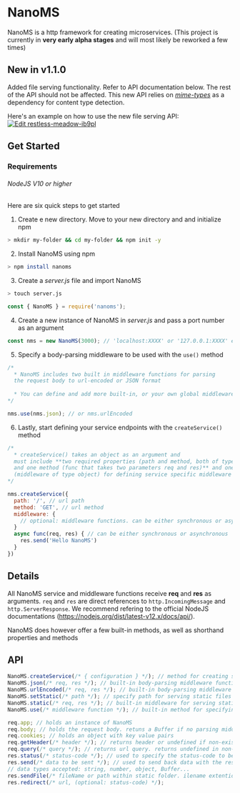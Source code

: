 # NanoMS

NanoMS is a http framework for creating microservices.
(This project is currently in **very early alpha stages** and will most likely be reworked a few times)

## New in v1.1.0

Added file serving functionality. Refer to API documentation below. The rest of the API should not be affected.
This new API relies on [_mime-types_](https://www.npmjs.com/package/mime-types) as a dependency for content type detection.

Here's an example on how to use the new file serving API: [![Edit restless-meadow-ib9pl](https://codesandbox.io/static/img/play-codesandbox.svg)](https://codesandbox.io/s/restless-meadow-ib9pl?autoresize=1&fontsize=14&hidenavigation=1&theme=dark)

## Get Started

### Requirements

###### NodeJS V10 or higher

Here are six quick steps to get started

1. Create e new directory. Move to your new directory and and initialize npm

```bash
> mkdir my-folder && cd my-folder && npm init -y
```

2. Install NanoMS using npm

```bash
> npm install nanoms
```

3. Create a _server.js_ file and import NanoMS

```bash
> touch server.js
```

```javascript
const { NanoMS } = require('nanoms');
```

4. Create a new instance of NanoMS in _server.js_ and pass a port number as an argument

```javascript
const nms = new NanoMS(3000); // 'localhost:XXXX' or '127.0.0.1:XXXX' etc can also be used if host needs to be specified
```

5. Specify a body-parsing middleware to be used with the `use()` method

```javascript
/*
  * NanoMS includes two built in middleware functions for parsing 
  the request body to url-encoded or JSON format
  
  * You can define and add more built-in, or your own global middleware functions with the use() method
*/

nms.use(nms.json); // or nms.urlEncoded
```

6. Lastly, start defining your service endpoints with the `createService()` method

```javascript
/*
  * createService() takes an object as an argument and
  must include **two required properties (path and method, both of type 'string')
  and one method (func that takes two parameters req and res)** and one optional property
  (middleware of type object) for defining service specific middleware functions.
*/

nms.createService({
  path: '/', // url path
  method: 'GET', // url method
  middleware: {
    // optional: middleware functions. can be either synchronous or asynchronous
  }
  async func(req, res) { // can be either synchronous or asynchronous
    res.send('Hello NanoMS')
  }
})
```

## Details

All NanoMS service and middleware functions receive **req** and **res** as arguments.
`req` and `res` are direct references to `http.IncomingMessage` and `http.ServerResponse`. We recommend refering to the official NodeJS documentations (https://nodejs.org/dist/latest-v12.x/docs/api/).

NanoMS does however offer a few built-in methods, as well as shorthand properties and methods

## API

```javascript
NanoMS.createService(/* { configuration } */); // method for creating services. (see example above)
NanoMS.json(/* req, res */); // built-in body-parsing middleware function (Buffer to JSON)
NanoMS.urlEncoded(/* req, res */); // built-in body-parsing middleware function (Buffer to url-encoded)
NanoMS.setStatic(/* path */); // specify path for serving static files
NanoMS.static(/* req, res */); // built-in middleware for serving static files from previously set path (see NanoMS.setStatic)
NanoMS.use(/* middleware function */); // built-in method for specifying global middleware functions. passes on req and res as arguments

req.app; // holds an instance of NanoMS
req.body; // holds the request body. retuns a Buffer if no parsing middleware is used
req.cookies; // holds an object with key value pairs
req.getHeader(/* header */); // returns header or undefined if non-existent
req.query(/* query */); // returns url query. returns undefined in non-existent. returns an object of all url queries by default.
res.status(/* status-code */); // used to specify the status-code to be returned. returns res.
res.send(/* data to be sent */); // used to send back data with the response.
// data types accepted: string, number, object, Buffer...
res.sendFile(/* fileName or path within static folder. ilename extention can be omitted if the file is a HTML file */); // used inside of service functions for redirecting and serving static files
res.redirect(/* url, (optional: status-code) */);
```

